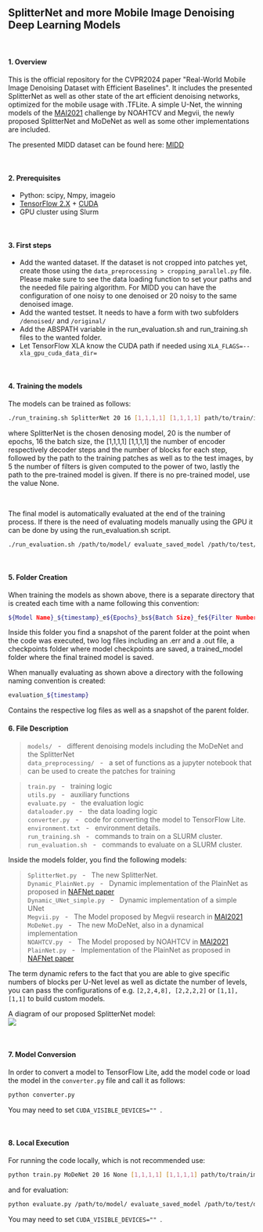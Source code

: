 ## SplitterNet and more Mobile Image Denoising Deep Learning Models

<br/>

#### 1. Overview
This is the official repository for the CVPR2024 paper "Real-World Mobile Image Denoising Dataset with Efficient Baselines". It includes the presented SplitterNet as well as other state of the art efficient denoising networks, optimized for the mobile usage with .TFLite. A simple U-Net, the winning models of the [MAI2021](https://arxiv.org/pdf/2105.08629v1.pdf) challenge by NOAHTCV and Megvii, the newly proposed SplitterNet and MoDeNet as well as some other implementations are included.

The presented MIDD dataset can be found here: [MIDD](https://download.ai-benchmark.com/s/Gq3n2cS7QkH7ZMz)

<br/>

#### 2. Prerequisites

- Python: scipy, Nmpy, imageio
- [TensorFlow 2.X](https://www.tensorflow.org/install/) + [CUDA](https://developer.nvidia.com/cuda-toolkit)
- GPU cluster using Slurm

<br/>

#### 3. First steps

- Add the wanted dataset. If the dataset is not cropped into patches yet, create those using the ```data_preprocessing > cropping_parallel.py``` file. Please make sure to see the data loading function to set your paths and the needed file pairing algorithm. For MIDD you can have the configuration of one noisy to one denoised or 20 noisy to the same denoised image.
- Add the wanted testset. It needs to have a form with two subfolders ```/denoised/``` and ```/original/```
- Add the ABSPATH variable in the run_evaluation.sh and run_training.sh files to the wanted folder.
- Let TensorFlow XLA know the CUDA path if needed using ```XLA_FLAGS=--xla_gpu_cuda_data_dir=```

<br/>

#### 4. Training the models

The models can be trained as follows:

```bash
./run_training.sh SplitterNet 20 16 [1,1,1,1] [1,1,1,1] path/to/train/image/patches/ path/to/test/images/ 5 path/to/pretrained/model 
```

where SplitterNet is the chosen denosing model, 20 is the number of epochs, 16 the batch size, the [1,1,1,1] [1,1,1,1] the number of encoder respectively decoder steps and the number of blocks for each step, followed by the path to the training patches as well as to the test images, by 5 the number of filters is given computed to the power of two, lastly the path to the pre-trained model is given.
If there is no pre-trained model, use the value None.

</br>

The final model is automatically evaluated at the end of the training process. If there is the need of evaluating models manually using the GPU it can be done by using the run_evaluation.sh script.

```bash
./run_evaluation.sh /path/to/model/ evaluate_saved_model /path/to/test/data/
```

<br/>

#### 5. Folder Creation

When training the models as shown above, there is a separate directory that is created each time with a name following this convention: 
```bash
${Model Name}_${timestamp}_e${Epochs}_bs${Batch Size}_fe${Filter Number}
```
Inside this folder you find a snapshot of the parent folder at the point when the code was executed, two log files including an .err and a .out file, a checkpoints folder where model checkpoints are saved, a trained_model folder where the final trained model is saved.

When manually evaluating as shown above a directory with the following naming convention is created:
```bash
evaluation_${timestamp}

```
Contains the respective log files as well as a snapshot of the parent folder.

#### 6. File Description

>```models/```            &nbsp; - &nbsp; different denoising models including the MoDeNet and the SplitterNet <br/>
>```data_preprocessing/``` &nbsp; - &nbsp; a set of functions as a jupyter notebook that can be used to create the patches for training <br/>

>```train.py```           &nbsp; - &nbsp; training logic <br/>
>```utils.py```           &nbsp; - &nbsp; auxiliary functions <br/>
>```evaluate.py```        &nbsp; - &nbsp; the evaluation logic <br/>
>```dataloader.py```      &nbsp; - &nbsp; the data loading logic <br/>
>```converter.py```       &nbsp; - &nbsp; code for converting the model to TensorFlow Lite. <br/>
>```environment.txt```    &nbsp; - &nbsp; environment details. <br/>
>```run_training.sh```    &nbsp; - &nbsp; commands to train on a SLURM cluster. <br/>
>```run_evaluation.sh```  &nbsp; - &nbsp; commands to evaluate on a SLURM cluster. <br/>


Inside the models folder, you find the following models:
>```SplitterNet.py```             &nbsp; - &nbsp; The new SplitterNet. <br/>
>```Dynamic_PlainNet.py```        &nbsp; - &nbsp; Dynamic implementation of the PlainNet as proposed in [NAFNet paper](https://arxiv.org/pdf/2204.04676v4.pdf) <br/>
>```Dynamic_UNet_simple.py```     &nbsp; - &nbsp; Dynamic implementation of a simple UNet <br/>
>```Megvii.py```                  &nbsp; - &nbsp; The Model proposed by Megvii research in [MAI2021](https://arxiv.org/pdf/2105.08629v1.pdf) <br/>
>```MoDeNet.py```                 &nbsp; - &nbsp; The new MoDeNet, also in a dynamical implementation <br/>
>```NOAHTCV.py```                 &nbsp; - &nbsp; The Model proposed by NOAHTCV in [MAI2021](https://arxiv.org/pdf/2105.08629v1.pdf) <br/>
>```PlainNet.py```                &nbsp; - &nbsp; Implementation of the PlainNet as proposed in [NAFNet paper](https://arxiv.org/pdf/2204.04676v4.pdf) <br/>

The term dynamic refers to the fact that you are able to give specific numbers of blocks per U-Net level as well as dictate the number of levels, you can pass the configurations of e.g. ```[2,2,4,8], [2,2,2,2]``` or ```[1,1], [1,1]``` to build custom models.

A diagram of our proposed SplitterNet model:
<br/>
<img src="https://github.com/rflepp/SplitterNet-Efficient-Mobile-Denoising-Models-CVPR2024/blob/main/images/SplitterNet_arch.png"/>

<br/>

#### 7. Model Conversion

In order to convert a model to TensorFlow Lite, add the model code or load the model in the ```converter.py``` file and call it as follows:
```bash
python converter.py
```

You may need to set ```CUDA_VISIBLE_DEVICES="" ```.

<br/>

#### 8. Local Execution

For running the code locally, which is not recommended use:
```bash
python train.py MoDeNet 20 16 None [1,1,1,1] [1,1,1,1] path/to/train/image/patches path/to/test/images/ path/to/test/images/ 5 path/to/pretrained/model 5 None
```

and for evaluation:
```bash
python evaluate.py /path/to/model/ evaluate_saved_model /path/to/test/data
```

You may need to set ```CUDA_VISIBLE_DEVICES="" ```.

